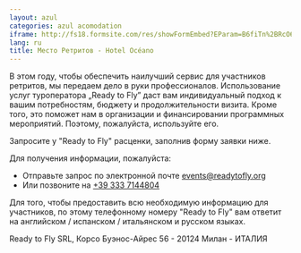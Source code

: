 ```yaml
---
layout: azul
categories: azul acomodation
iframe: http://fs18.formsite.com/res/showFormEmbed?EParam=B6fiTn%2BRcO6x%2FPtlRui7eqw01a9RmQhU&286202867&EmbedId=286202867
lang: ru
title: Место Ретритов - Hotel Océano
---
```

В этом году, чтобы обеспечить наилучший сервис для участников ретритов, мы передаем дело в руки профессионалов. Использование услуг туроператора „Ready to Fly” даст вам индивидуальный подход к вашим потребностям, бюджету и продолжительности визита. Кроме того, это поможет нам в организации и финансировании программных мероприятий. Поэтому, пожалуйста, используйте его.

Запросите у "Ready to Fly" расценки, заполнив форму заявки ниже.

Для получения информации, пожалуйста:

- Отправьте запрос по электронной почте [events@readytofly.org](mail://events@readytofly.org)
- Или позвоните на [+39 333 7144804](tel://+393337144804)

Для того, чтобы предоставить всю необходимую информацию для участников, по этому телефонному номеру "Ready to Fly" вам ответит на английском / испанском / итальянском и русском языках.

Ready to Fly SRL, Корсо Буэнос-Айрес 56 - 20124 Милан - ИТАЛИЯ
